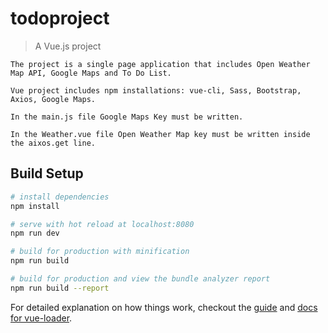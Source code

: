 # todoproject

> A Vue.js project

    The project is a single page application that includes Open Weather Map API, Google Maps and To Do List.

    Vue project includes npm installations: vue-cli, Sass, Bootstrap, Axios, Google Maps.

    In the main.js file Google Maps Key must be written. 

    In the Weather.vue file Open Weather Map key must be written inside the aixos.get line. 

## Build Setup

``` bash
# install dependencies
npm install

# serve with hot reload at localhost:8080
npm run dev

# build for production with minification
npm run build

# build for production and view the bundle analyzer report
npm run build --report
```

For detailed explanation on how things work, checkout the [guide](http://vuejs-templates.github.io/webpack/) and [docs for vue-loader](http://vuejs.github.io/vue-loader).


